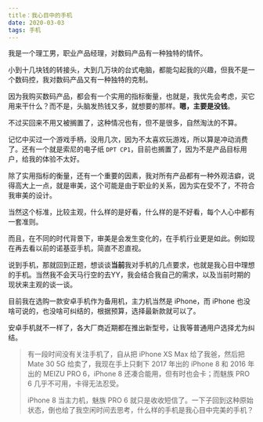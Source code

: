 ```yaml
---
title：我心目中的手机
date: 2020-03-03
tags: 手机
---
```


我是一个理工男，职业产品经理，对数码产品有一种独特的情怀。

小到十几块钱的转接头，大到几万块的台式电脑，都能勾起我的兴趣，但我不是一个数码控，我对数码产品又有一种独特的克制。

因为我购买数码产品，都会有一个实用的指标衡量，也就是，我优先会考虑，买它用来干什么？而不是，头脑发热钱又多，就想要的那样。**嗯，主要是没钱**。

不过买回来不用又被搁置了，这种情况也有，但不是很多，自然淘汰的不算。

记忆中买过一个游戏手柄，没用几次，因为不太喜欢玩游戏，所以算是冲动消费了。还有一个就是索尼的电子纸 `DPT CP1`，目前也搁置了，因为不是产品目标用户，给我的体验不太好。

除了实用指标的衡量，还有一个重要的因素，我对所有产品都有一种外观洁癖，说得高大上一点，就是审美，这个可能是由于职业的关系，因为实在受不了，不符合我审美的设计。

当然这个标准，比较主观，什么样的是好看，什么样的是不好看，每个人心中都有一套准则。

而且，在不同的时代背景下，审美是会发生变化的，在手机行业更是如此。例如现在再去看以前的诺基亚手机，简直不忍直视。

说到手机，那就回到正题，想谈谈**当前**我对手机的几点要求，也就是我心目中理想的手机。当然我不会天马行空的去YY，我会结合我自己的需求，以及当前时期的现状来主观的谈一谈。

目前我在选购一款安卓手机作为备用机，主力机当然是 iPhone，而 iPhone 也没啥可说的，也没啥可纠结的，根据预算，选择最新款就可以了。

安卓手机就不一样了，各大厂商近期都在推出新型号，让我等普通用户选择尤为纠结。

> 有一段时间没有关注手机了，自从把 iPhone XS Max 给了我爸，然后把 Mate 30 5G 给卖了，我现在手上只剩下 2017 年出的 iPhone 8 和 2016 年出的 MEIZU PRO 6，iPhone 8 还凑合能用，但有时也会卡；而魅族 PRO 6 几乎不可用，卡得无法忍受。
>
> iPhone 8 当主力机，魅族 PRO 6 就只是收收短信了。一下子回到这种原始状态，倒也给了我空闲时间去思考，什么样的手机是我心目中完美的手机？

